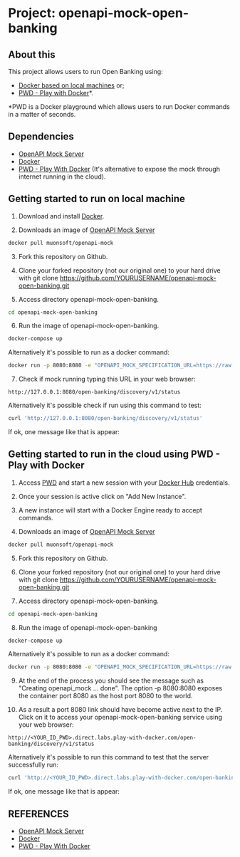 # Project: openapi-mock-open-banking

## About this
This project allows users to run Open Banking using:
- [Docker based on local machines](#getting-started-to-run-on-local-machine) or;
- [PWD - Play with Docker](#getting-started-to-run-in-the-cloud)*.

*PWD is a Docker playground which allows users to run Docker commands in a matter of seconds.


## Dependencies
* [OpenAPI Mock Server](https://github.com/muonsoft/openapi-mock)
* [Docker](https://www.docker.com/)
* [PWD - Play With Docker](https://labs.play-with-docker.com/) (It's alternative to expose the mock through internet running in the cloud).


## Getting started to run on local machine
1. Download and install [Docker](https://www.docker.com/).

2. Downloads an image of [OpenAPI Mock Server](https://github.com/muonsoft/openapi-mock)

```bash
docker pull muonsoft/openapi-mock
```

3. Fork this repository on Github.

4. Clone your forked repository (not our original one) to your hard drive with git clone https://github.com/YOURUSERNAME/openapi-mock-open-banking.git

5. Access directory openapi-mock-open-banking. 
```bash
cd openapi-mock-open-banking
```

6. Run the image of openapi-mock-open-banking.
```bash
docker-compose up
```

Alternatively it's possible to run as a docker command:

```bash
docker run -p 8080:8080 -e "OPENAPI_MOCK_SPECIFICATION_URL=https://raw.githubusercontent.com/luankevinferreira/areadesenvolvedor-widdershins/master/documentation/source/swagger/swagger_open_banking_apis.yaml" -e "OPENAPI_MOCK_USE_EXAMPLES=if_present" --rm muonsoft/openapi-mock
```


7. Check if mock running typing this URL in your web browser:

```
http://127.0.0.1:8080/open-banking/discovery/v1/status
```

Alternatively it's possible check if run using this command to test:

```bash
curl 'http://127.0.0.1:8080/open-banking/discovery/v1/status'
```

If ok, one message like that is appear:


## Getting started to run in the cloud using PWD - Play with Docker
1. Access [PWD](https://labs.play-with-docker.com/) and start a new session with your [Docker Hub](https://hub.docker.com/) credentials.

2. Once your session is active click on "Add New Instance".

3. A new instance will start with a Docker Engine ready to accept commands.

4. Downloads an image of [OpenAPI Mock Server](https://github.com/muonsoft/openapi-mock)

```bash
docker pull muonsoft/openapi-mock
```

5. Fork this repository on Github.

6. Clone your forked repository (not our original one) to your hard drive with git clone https://github.com/YOURUSERNAME/openapi-mock-open-banking.git

7. Access directory openapi-mock-open-banking. 
```bash
cd openapi-mock-open-banking
```

8. Run the image of openapi-mock-open-banking
```bash
docker-compose up
```

Alternatively it's possible to run as a docker command:

```bash
docker run -p 8080:8080 -e "OPENAPI_MOCK_SPECIFICATION_URL=https://raw.githubusercontent.com/luankevinferreira/areadesenvolvedor-widdershins/master/documentation/source/swagger/swagger_open_banking_apis.yaml" -e "OPENAPI_MOCK_USE_EXAMPLES=if_present" --rm muonsoft/openapi-mock
```

9. At the end of the process you should see the message such as "Creating openapi_mock ... done". The option -p 8080:8080 exposes the container port 8080 as the host port 8080 to the world.


10. As a result a port 8080 link should have become active next to the IP. Click on it to access your openapi-mock-open-banking service using your web browser:
```
http://<YOUR_ID_PWD>.direct.labs.play-with-docker.com/open-banking/discovery/v1/status
```

Alternatively it's possible to run this command to test that the server successfully run:

```bash
curl 'http://<YOUR_ID_PWD>.direct.labs.play-with-docker.com/open-banking/discovery/v1/status'
```

If ok, one message like that is appear:


## REFERENCES
- [OpenAPI Mock Server](https://github.com/muonsoft/openapi-mock)
- [Docker](https://www.docker.com/)
- [PWD - Play With Docker](https://labs.play-with-docker.com/)